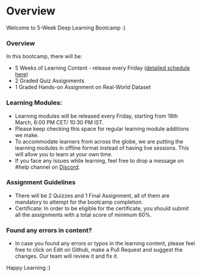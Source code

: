 # Overview

Welcome to 5-Week Deep Learning Bootcamp :)

### Overview

In this bootcamp, there will be:

* 5 Weeks of Learning Content - release every Friday ([detailed schedule here](https://docs.google.com/document/d/1yR0bmWX9Sa1\_RWxxEDe5F11u8vHR58n48BsBzWVw5Q4/edit?usp=sharing))
* 2 Graded Quiz Assignments
* 1 Graded Hands-on Assignment on Real-World Dataset

### Learning Modules:

* Learning modules will be released every Friday, starting from 18th March, 6:00 PM CET/ 10:30 PM IST.
* Please keep checking this space for regular learning module additions we make.
* To accommodate learners from across the globe, we are putting the learning modules in offline format instead of having live sessions. This will allow you to learn at your own time.
* If you face any issues while learning, feel free to drop a message on #help channel on [Discord](https://discord.gg/E2XfSEYm2W).

### Assignment Guidelines

* There will be 2 Quizzes and 1 Final Assignment, all of them are mandatory to attempt for the bootcamp completion.
* Certificate: In order to be eligible for the certificate, you should submit all the assignments with a total score of minimum 60%.

### Found any errors in content?

* In case you found any errors or typos in the learning content, please feel free to click on Edit on Github, make a Pull Request and suggest the changes. Our team will review it and fix it.

Happy Learning :)
